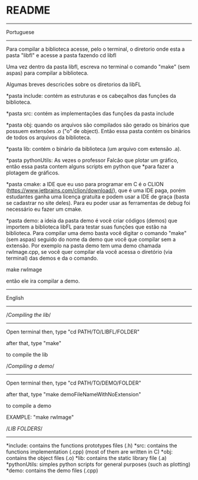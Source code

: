 # README #

*************************************************
Portuguese
************************************************
Para compilar a biblioteca acesse, pelo o terminal, o diretorio onde esta a pasta "libfl" e acesse a pasta fazendo
cd libfl

Uma vez dentro da pasta libfl, escreva no terminal o comando "make" (sem aspas) para compilar a biblioteca.

Algumas breves descricões sobre os diretorios da libFL

*pasta include: contém as estruturas e os cabeçalhos das funções da biblioteca.

*pasta src: contém as implementações das funções da pasta include

*pasta obj: quando os arquivos são compilados são gerado os binários que possuem extensões .o ("o" de object).
Então essa pasta contém os binários de todos os arquivos da biblioteca.

*pasta lib: contém o binário da biblioteca (um arquivo com extensão .a).

*pasta pythonUtils: As vezes o professor Falcão que plotar um gráfico, então essa pasta contem alguns
scripts em python que *para fazer a plotagem de gráficos.

*pasta cmake: a IDE que eu uso para programar em C é o CLION (https://www.jetbrains.com/clion/download/), que é uma
IDE paga, porém estudantes ganha uma licença gratuita e podem usar a IDE de graça (basta se cadastrar no site deles).
Para eu poder usar as ferramentas de debug foi necessário eu fazer um cmake.

*pasta demo: a ideia da pasta demo é você criar códigos (demos) que importem a biblioteca libFL para testar suas
funções que estão na biblioteca. Para compilar uma demo basta você digitar o comando "make" (sem aspas) seguido
do nome da demo que você que compilar sem a extensão. Por exemplo na pasta demo tem uma demo chamada rwImage.cpp,
se você quer compilar ela você acessa o diretório (via terminal) das demos e da o comando.

make rwImage

então ele ira compilar a demo.

****************************************************************
English
*******************************************************

/*Compiling the lib*/
*********************
Open terminal then, type
"cd PATH/TO/LIBFL/FOLDER"

after that, type
"make"

to compile the lib

/*Compiling a demo*/
********************
Open terminal then, type
"cd PATH/TO/DEMO/FOLDER"

after that, type
"make demoFileNameWithNoExtension"

to compile a demo

EXAMPLE:
"make rwImage"

/*LIB FOLDERS*/
********************

*include: contains the functions prototypes files (.h)
*src: contains the functions implementation (.cpp) (most of them are written in C)
*obj: contains the object files (.o)
*lib: contains the static library file (.a)
*pythonUtils: simples python scripts for general purposes (such as plotting)
*demo: contains the demo files (.cpp)